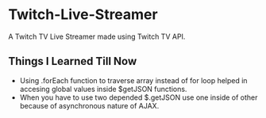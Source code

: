 # Twitch-Live-Streamer
A Twitch TV Live Streamer made using Twitch TV API.

## Things I Learned Till Now
 
  - Using .forEach function to traverse array instead of for loop helped in accesing global values inside $getJSON functions.
  - When you have to use two depended $.getJSON use one inside of other because of asynchronous nature of AJAX. 
  
  
